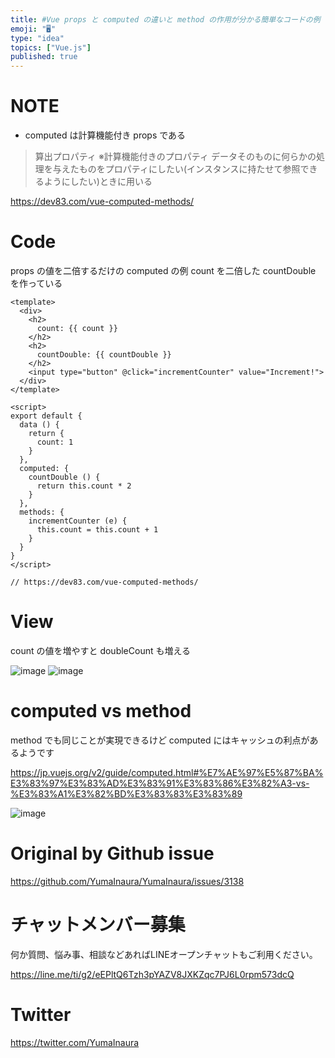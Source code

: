```yaml
---
title: #Vue props と computed の違いと method の作用が分かる簡単なコードの例
emoji: "🖥"
type: "idea"
topics: ["Vue.js"]
published: true
---
```


# NOTE

- computed は計算機能付き props である


>算出プロパティ ※計算機能付きのプロパティ
>データそのものに何らかの処理を与えたものをプロパティにしたい(インスタンスに持たせて参照できるようにしたい)ときに用いる

https://dev83.com/vue-computed-methods/

# Code

props の値を二倍するだけの computed の例
count を二倍した countDouble を作っている


```vue
<template>
  <div>
    <h2>
      count: {{ count }}
    </h2>
    <h2>
      countDouble: {{ countDouble }}
    </h2>
    <input type="button" @click="incrementCounter" value="Increment!">
  </div>
</template>

<script>
export default {
  data () {
    return {
      count: 1
    }
  },
  computed: {
    countDouble () {
      return this.count * 2
    }
  },
  methods: {
    incrementCounter (e) {
      this.count = this.count + 1
    }
  }
}
</script>

// https://dev83.com/vue-computed-methods/

```

# View

count の値を増やすと doubleCount も増える

![image](https://user-images.githubusercontent.com/13635059/80942456-c183eb80-8e1f-11ea-8dad-b4ea3f19e16a.png)
![image](https://user-images.githubusercontent.com/13635059/80942457-c21c8200-8e1f-11ea-921c-71be1b97572d.png)

# computed vs method

method でも同じことが実現できるけど
computed にはキャッシュの利点があるようです

https://jp.vuejs.org/v2/guide/computed.html#%E7%AE%97%E5%87%BA%E3%83%97%E3%83%AD%E3%83%91%E3%83%86%E3%82%A3-vs-%E3%83%A1%E3%82%BD%E3%83%83%E3%83%89

![image](https://user-images.githubusercontent.com/13635059/80943440-2b04f980-8e22-11ea-989c-61c10c577942.png)


# Original by Github issue

https://github.com/YumaInaura/YumaInaura/issues/3138











<!-- Update From Qiita API -->

# チャットメンバー募集


何か質問、悩み事、相談などあればLINEオープンチャットもご利用ください。

https://line.me/ti/g2/eEPltQ6Tzh3pYAZV8JXKZqc7PJ6L0rpm573dcQ





# Twitter


https://twitter.com/YumaInaura


<!-- Update From Qiita API -->


